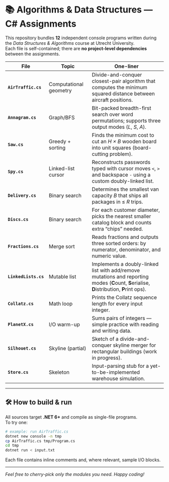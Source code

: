 # 📚 Algorithms & Data Structures — C# Assignments

This repository bundles **12** independent console programs written during the *Data Structures & Algorithms* course at Utrecht University.  
Each file is self-contained; there are **no project-level dependencies** between the assignments.

| File | Topic | One-liner |
| ---- | ----- | --------- |
| **`AirTraffic.cs`** | Computational geometry | Divide-and-conquer closest-pair algorithm that computes the minimum squared distance between aircraft positions. |
| **`Annagram.cs`** | Graph/BFS | Bit-packed breadth-first search over word permutations; supports three output modes (*L*, *S*, *A*). |
| **`Saw.cs`** | Greedy + sorting | Finds the minimum cost to cut an *H × B* wooden board into unit squares (board-cutting problem). |
| **`Spy.cs`** | Linked-list cursor | Reconstructs passwords typed with cursor moves `<`, `>` and backspace `-` using a custom doubly-linked list. |
| **`Delivery.cs`** | Binary search | Determines the smallest van capacity *B* that ships all packages in ≤ *R* trips. |
| **`Discs.cs`** | Binary search | For each customer diameter, picks the nearest smaller catalog block and counts extra “chips” needed. |
| **`Fractions.cs`** | Merge sort | Reads fractions and outputs three sorted orders: by numerator, denominator, and numeric value. |
| **`LinkedLists.cs`** | Mutable list | Implements a doubly-linked list with add/remove mutations and reporting modes (**C**ount, **S**erialise, **D**istribution, **P**rint ops). |
| **`Collatz.cs`** | Math loop | Prints the Collatz sequence length for every input integer. |
| **`PlanetX.cs`** | I/O warm-up | Sums pairs of integers — simple practice with reading and writing data. |
| **`Silhouet.cs`** | Skyline (partial) | Sketch of a divide-and-conquer skyline merger for rectangular buildings (work in progress). |
| **`Store.cs`** | Skeleton | Input-parsing stub for a yet-to-be-implemented warehouse simulation. |

---

## 🛠 How to build & run

All sources target **.NET 6+** and compile as single-file programs.  
To try one:

```bash
# example: run AirTraffic.cs
dotnet new console -n tmp
cp AirTraffic.cs tmp/Program.cs
cd tmp
dotnet run < input.txt
```

Each file contains inline comments and, where relevant, sample I/O blocks.

---

*Feel free to cherry-pick only the modules you need. Happy coding!*
